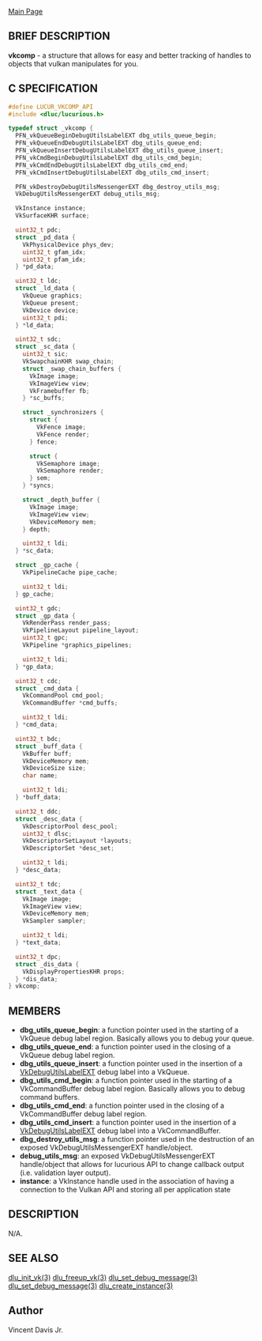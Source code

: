 <a href="https://easyip2023.github.io/lucurious-docs/" class="button">Main Page</a>

## BRIEF DESCRIPTION

**vkcomp** - a structure that allows for easy and better tracking of handles to objects that vulkan manipulates for you.

## C SPECIFICATION

```c
#define LUCUR_VKCOMP_API
#include <dluc/lucurious.h>

typedef struct _vkcomp {
  PFN_vkQueueBeginDebugUtilsLabelEXT dbg_utils_queue_begin;
  PFN_vkQueueEndDebugUtilsLabelEXT dbg_utils_queue_end;
  PFN_vkQueueInsertDebugUtilsLabelEXT dbg_utils_queue_insert;
  PFN_vkCmdBeginDebugUtilsLabelEXT dbg_utils_cmd_begin;
  PFN_vkCmdEndDebugUtilsLabelEXT dbg_utils_cmd_end;
  PFN_vkCmdInsertDebugUtilsLabelEXT dbg_utils_cmd_insert;

  PFN_vkDestroyDebugUtilsMessengerEXT dbg_destroy_utils_msg;
  VkDebugUtilsMessengerEXT debug_utils_msg;

  VkInstance instance;
  VkSurfaceKHR surface;

  uint32_t pdc;
  struct _pd_data {
    VkPhysicalDevice phys_dev;
    uint32_t gfam_idx;
    uint32_t pfam_idx;
  } *pd_data;

  uint32_t ldc;
  struct _ld_data {
    VkQueue graphics;
    VkQueue present;
    VkDevice device;
    uint32_t pdi;
  } *ld_data;

  uint32_t sdc;
  struct _sc_data {
    uint32_t sic;
    VkSwapchainKHR swap_chain;
    struct _swap_chain_buffers {
      VkImage image;
      VkImageView view;
      VkFramebuffer fb;
    } *sc_buffs;

    struct _synchronizers {
      struct {
        VkFence image;
        VkFence render;
      } fence;

      struct {
        VkSemaphore image;
        VkSemaphore render;
      } sem;
    } *syncs;

    struct _depth_buffer {
      VkImage image;
      VkImageView view;
      VkDeviceMemory mem;
    } depth;

    uint32_t ldi;
  } *sc_data;

  struct _gp_cache {
    VkPipelineCache pipe_cache;

    uint32_t ldi;
  } gp_cache;

  uint32_t gdc;
  struct _gp_data {
    VkRenderPass render_pass;
    VkPipelineLayout pipeline_layout;
    uint32_t gpc;
    VkPipeline *graphics_pipelines;

    uint32_t ldi;
  } *gp_data;

  uint32_t cdc;
  struct _cmd_data {
    VkCommandPool cmd_pool;
    VkCommandBuffer *cmd_buffs;

    uint32_t ldi;
  } *cmd_data;

  uint32_t bdc;
  struct _buff_data {
    VkBuffer buff;
    VkDeviceMemory mem;
    VkDeviceSize size;
    char name;

    uint32_t ldi;
  } *buff_data;

  uint32_t ddc;
  struct _desc_data {
    VkDescriptorPool desc_pool;
    uint32_t dlsc;
    VkDescriptorSetLayout *layouts;
    VkDescriptorSet *desc_set;

    uint32_t ldi;
  } *desc_data;

  uint32_t tdc;
  struct _text_data {
    VkImage image;
    VkImageView view;
    VkDeviceMemory mem;
    VkSampler sampler;

    uint32_t ldi;
  } *text_data;

  uint32_t dpc;
  struct _dis_data {
    VkDisplayPropertiesKHR props;
  } *dis_data;
} vkcomp;
```

## MEMBERS

* **dbg_utils_queue_begin**: a function pointer used in the starting of a VkQueue debug label region. Basically allows you to debug your queue.
* **dbg_utils_queue_end**: a function pointer used in the closing of a VkQueue debug label region.
* **dbg_utils_queue_insert**: a function pointer used in the insertion of a [VkDebugUtilsLabelEXT](https://www.khronos.org/registry/vulkan/specs/1.2-extensions/man/html/VkDebugUtilsLabelEXT.html) debug label into a VkQueue.
* **dbg_utils_cmd_begin**: a function pointer used in the starting of a VkCommandBuffer debug label region. Basically allows you to debug command buffers.
* **dbg_utils_cmd_end**: a function pointer used in the closing of a VkCommandBuffer debug label region.
* **dbg_utils_cmd_insert**: a function pointer used in the insertion of a [VkDebugUtilsLabelEXT](https://www.khronos.org/registry/vulkan/specs/1.2-extensions/man/html/VkDebugUtilsLabelEXT.html) debug label into a VkCommandBuffer.
* **dbg_destroy_utils_msg**: a function pointer used in the destruction of an exposed VkDebugUtilsMessengerEXT handle/object.
* **debug_utils_msg**: an exposed VkDebugUtilsMessengerEXT handle/object that allows for lucurious API to change callback output (i.e. validation layer output).
* **instance**: a VkInstance handle used in the association of having a connection to the Vulkan API and storing all per application state

## DESCRIPTION

N/A.

## SEE ALSO

[dlu_init_vk(3)](https://easyip2023.github.io/lucurious-docs/api/vkcomp/dlu_init_vk)
[dlu_freeup_vk(3)](https://easyip2023.github.io/lucurious-docs/api/vkcomp/dlu_freeup_vk)
[dlu_set_debug_message(3)](https://easyip2023.github.io/lucurious-docs/api/vkcomp/dlu_set_debug_message)
[dlu_set_debug_message(3)](https://easyip2023.github.io/lucurious-docs/api/vkcomp/dlu_set_device_debug_ext)
[dlu_create_instance(3)](https://easyip2023.github.io/lucurious-docs/api/vkcomp/dlu_create_instance)

## Author

Vincent Davis Jr.